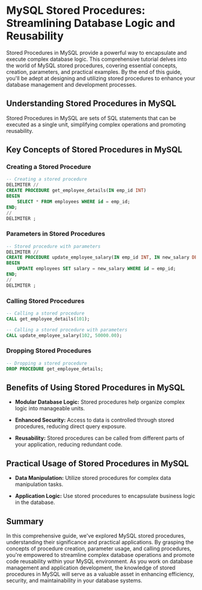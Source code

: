 # MySQL Stored Procedures: Streamlining Database Logic and Reusability

Stored Procedures in MySQL provide a powerful way to encapsulate and execute complex database logic. This comprehensive tutorial delves into the world of MySQL stored procedures, covering essential concepts, creation, parameters, and practical examples. By the end of this guide, you'll be adept at designing and utilizing stored procedures to enhance your database management and development processes.

## Understanding Stored Procedures in MySQL

Stored Procedures in MySQL are sets of SQL statements that can be executed as a single unit, simplifying complex operations and promoting reusability.

## Key Concepts of Stored Procedures in MySQL

### Creating a Stored Procedure

```sql
-- Creating a stored procedure
DELIMITER //
CREATE PROCEDURE get_employee_details(IN emp_id INT)
BEGIN
    SELECT * FROM employees WHERE id = emp_id;
END;
//
DELIMITER ;
```

### Parameters in Stored Procedures

```sql
-- Stored procedure with parameters
DELIMITER //
CREATE PROCEDURE update_employee_salary(IN emp_id INT, IN new_salary DECIMAL(10, 2))
BEGIN
    UPDATE employees SET salary = new_salary WHERE id = emp_id;
END;
//
DELIMITER ;
```

### Calling Stored Procedures

```sql
-- Calling a stored procedure
CALL get_employee_details(101);

-- Calling a stored procedure with parameters
CALL update_employee_salary(102, 50000.00);
```

### Dropping Stored Procedures

```sql
-- Dropping a stored procedure
DROP PROCEDURE get_employee_details;
```

## Benefits of Using Stored Procedures in MySQL

- **Modular Database Logic:** Stored procedures help organize complex logic into manageable units.

- **Enhanced Security:** Access to data is controlled through stored procedures, reducing direct query exposure.

- **Reusability:** Stored procedures can be called from different parts of your application, reducing redundant code.

## Practical Usage of Stored Procedures in MySQL

- **Data Manipulation:** Utilize stored procedures for complex data manipulation tasks.

- **Application Logic:** Use stored procedures to encapsulate business logic in the database.

## Summary

In this comprehensive guide, we've explored MySQL stored procedures, understanding their significance and practical applications. By grasping the concepts of procedure creation, parameter usage, and calling procedures, you're empowered to streamline complex database operations and promote code reusability within your MySQL environment. As you work on database management and application development, the knowledge of stored procedures in MySQL will serve as a valuable asset in enhancing efficiency, security, and maintainability in your database systems.